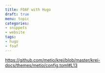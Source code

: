 ```yaml
---
title: FOAF with Hugo
draft: true
menu: topic
categories:
- snippets
- website
tags:
- hugo
- foaf
---
```


https://github.com/metio/krei/blob/master/krei-docs/themes/metio/config.toml#L13

